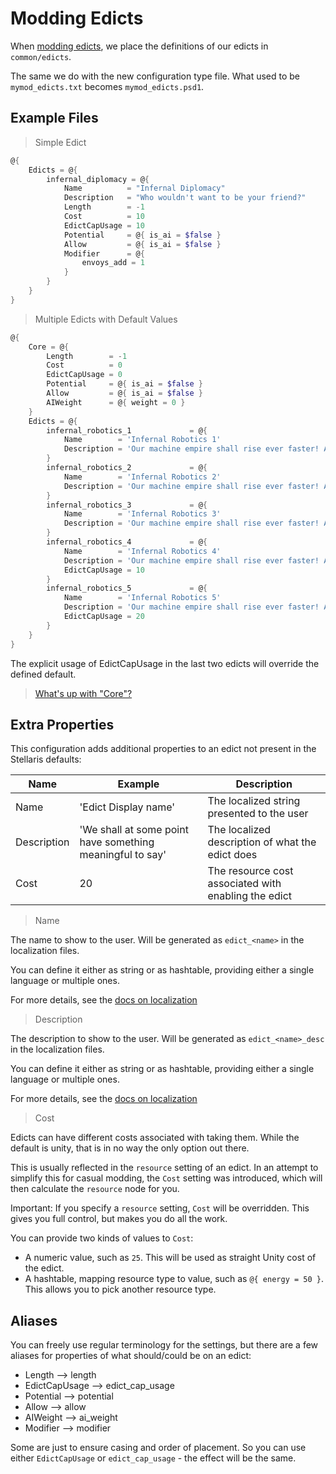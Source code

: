 ﻿# Modding Edicts

When [modding edicts](https://stellaris.paradoxwikis.com/Edicts_modding), we place the definitions of our edicts in `common/edicts`.

The same we do with the new configuration type file.
What used to be `mymod_edicts.txt` becomes `mymod_edicts.psd1`.

## Example Files

> Simple Edict

```powershell
@{
    Edicts = @{
        infernal_diplomacy = @{
            Name          = "Infernal Diplomacy"
            Description   = "Who wouldn't want to be your friend?"
            Length        = -1
            Cost          = 10
            EdictCapUsage = 10
            Potential     = @{ is_ai = $false }
            Allow         = @{ is_ai = $false }
            Modifier      = @{
                envoys_add = 1
            }
        }
    }
}
```

> Multiple Edicts with Default Values

```powershell
@{
    Core = @{
        Length        = -1
        Cost          = 0
        EdictCapUsage = 0
        Potential     = @{ is_ai = $false }
        Allow         = @{ is_ai = $false }
        AIWeight      = @{ weight = 0 }
    }
    Edicts = @{
        infernal_robotics_1             = @{
            Name        = 'Infernal Robotics 1'
            Description = 'Our machine empire shall rise ever faster! Advanced infernal jobs increase robot construction.'
        }
        infernal_robotics_2             = @{
            Name        = 'Infernal Robotics 2'
            Description = 'Our machine empire shall rise ever faster! Advanced infernal jobs increase robot construction.'
        }
        infernal_robotics_3             = @{
            Name        = 'Infernal Robotics 3'
            Description = 'Our machine empire shall rise ever faster! Advanced infernal jobs increase robot construction.'
        }
        infernal_robotics_4             = @{
            Name        = 'Infernal Robotics 4'
            Description = 'Our machine empire shall rise ever faster! Advanced infernal jobs increase robot construction.'
            EdictCapUsage = 10
        }
        infernal_robotics_5             = @{
            Name        = 'Infernal Robotics 5'
            Description = 'Our machine empire shall rise ever faster! Advanced infernal jobs increase robot construction.'
            EdictCapUsage = 20
        }
    }
}
```

The explicit usage of EdictCapUsage in the last two edicts will override the defined default.

> [What's up with "Core"?](../general/core.md)

## Extra Properties

This configuration adds additional properties to an edict not present in the Stellaris defaults:

|Name|Example|Description|
|---|---|---|
|Name|'Edict Display name'|The localized string presented to the user|
|Description|'We shall at some point have something meaningful to say'|The localized description of what the edict does|
|Cost|20|The resource cost associated with enabling the edict|

> Name

The name to show to the user.
Will be generated as `edict_<name>` in the localization files.

You can define it either as string or as hashtable, providing either a single language or multiple ones.

For more details, see the [docs on localization](../general/localization.md)

> Description

The description to show to the user.
Will be generated as `edict_<name>_desc` in the localization files.

You can define it either as string or as hashtable, providing either a single language or multiple ones.

For more details, see the [docs on localization](../general/localization.md)

> Cost

Edicts can have different costs associated with taking them.
While the default is unity, that is in no way the only option out there.

This is usually reflected in the `resource` setting of an edict.
In an attempt to simplify this for casual modding, the `Cost` setting was introduced, which will then calculate the `resource` node for you.

Important: If you specify a `resource` setting, `Cost` will be overridden.
This gives you full control, but makes you do all the work.

You can provide two kinds of values to `Cost`:

+ A numeric value, such as `25`. This will be used as straight Unity cost of the edict.
+ A hashtable, mapping resource type to value, such as `@{ energy = 50 }`. This allows you to pick another resource type.

## Aliases

You can freely use regular terminology for the settings, but there are a few aliases for properties of what should/could be on an edict:

+ Length --> length
+ EdictCapUsage --> edict_cap_usage
+ Potential --> potential
+ Allow --> allow
+ AIWeight --> ai_weight
+ Modifier --> modifier

Some are just to ensure casing and order of placement.
So you can use either `EdictCapUsage` or `edict_cap_usage` - the effect will be the same.
